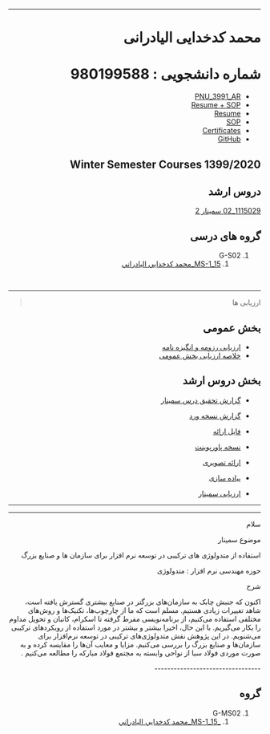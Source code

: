 <div dir="rtl">
  
  ---------

# محمد کدخدایی الیادرانی
# شماره دانشجویی : 980199588

- [PNU_3991_AR](https://github.com/mohammadkad/PNU_3991_AR)
- [Resume + SOP](https://mohammadkad.github.io/ResumeSOP/index.html)
- [Resume](https://mohammadkad.github.io/resume/index.html) 
- [SOP](https://github.com/mohammadkad/mohammadkad.github.io/blob/master/SOP_Mohammad_Kadkhodaei.pdf)
- [Certificates](https://github.com/mohammadkad/mohammadkad.github.io/tree/master/Certificates)
- [GitHub](https://github.com/mohammadkad)


## Winter Semester Courses 1399/2020

## دروس ارشد

[1115029_02	سمينار	2](https://github.com/mohammadkad/PNU_3991_AR/tree/main/MscSeminar-1)

## گروه های درسی
1. G-S02
    1. [MS-1_15_محمد كدخدايي اليادراني](https://github.com/AliRazavi-edu/PNU_3991/tree/master/_MSc/Seminar/1115029_02/15_%D9%85%D8%AD%D9%85%D8%AF%20%D9%83%D8%AF%D8%AE%D8%AF%D8%A7%D9%8A%D9%8A%20%D8%A7%D9%84%D9%8A%D8%A7%D8%AF%D8%B1%D8%A7%D9%86%D9%8A)
<br>

---------
> ارزیابی ها

## بخش عمومی
- [ارزیابی رزومه و انگیزه نامه](https://github.com/mohammadkad/PNU_3991_AR/blob/main/_General/MK_CV_CheckList_AR_3991.pdf)
- [خلاصه ارزیابی بخش عمومی](https://github.com/mohammadkad/PNU_3991_AR/blob/main/_General/MK_GeneralSection_CheckList_AR_3991.pdf)

## بخش دروس ارشد
- [گزارش تحقیق درس سمینار](https://github.com/mohammadkad/PNU_3991_AR/blob/main/_General/Report__MohammadKadkhodaei_NoCopy.pdf)
- [گزارش نسخه ورد](https://github.com/mohammadkad/PNU_3991_AR/blob/main/_General/Report__MohammadKadkhodaei.docx)

- [فایل ارائه](https://github.com/mohammadkad/PNU_3991_AR/blob/main/_General/PowerPoint_MohammadKadkhodaei.pdf)
- [نسخه پاورپوینت](https://github.com/mohammadkad/PNU_3991_AR/blob/main/_General/PowerPoint_MohammadKadkhodaei.pptx)

- [ارائه تصویری](https://youtu.be/PzTIebUQJR4)
- [پیاده سازی](https://github.com/mohammadkad/MKE)

- [ارزیابی سمینار](https://github.com/mohammadkad/PNU_3991_AR/blob/main/_General/MK_Seminar_Scoring_AR_3991.pdf)

---------

----------------
<p align="right">سلام</p>
<p align="right">موضوع سمینار</p>
<p align="right">استفاده از متدولوژی های ترکیبی در توسعه نرم افزار برای سازمان ها و صنایع بزرگ</p>
<p align="right">حوزه مهندسی نرم افزار : متدولوژی</p>
<p align="right">شرح</p>
<p align="right">
اکنون که جنبش چابک به سازمان‌های بزرگتر در صنایع بیشتری گسترش یافته است، شاهد تغییرات زیادی هستیم. مسلم است که ما از چارچوب‌ها، تکنیک‌ها و روش‌های مختلفی استفاده می‌کنیم، از برنامه‌نویسی مفرط گرفته تا اسکرام، کانبان و تحویل مداوم را بکار می‌گیریم. با این حال، اخیرا بیشتر و بیشتر در مورد استفاده از رویکردهای ترکیبی می‌شنویم.
در این پژوهش نقش متدولوژی‌های ترکیبی در توسعه نرم‌افزار برای سازمان‌ها و صنایع بزرگ را بررسی می‌کنیم. مزایا و معایب آن‌ها را مقایسه کرده و به صورت موردی فولاد سبا از نواحی وابسته به مجتمع فولاد مبارکه را مطالعه می‌کنیم
.
</p>
---------------------------------

## گروه 

1. G-MS02
    1. [_MS-1_15_محمد كدخدايي اليادراني](https://github.com/AliRazavi-edu/PNU_3991/tree/master/_MSc/Seminar/1115029_02/15_%D9%85%D8%AD%D9%85%D8%AF%20%D9%83%D8%AF%D8%AE%D8%AF%D8%A7%D9%8A%D9%8A%20%D8%A7%D9%84%D9%8A%D8%A7%D8%AF%D8%B1%D8%A7%D9%86%D9%8A)      
